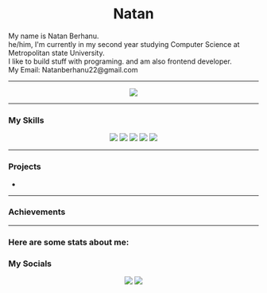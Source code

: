 <h1 align="center">Natan</h1>

<!-- About Me -->
<p align="center">
    <ul style="list-style-type: none; padding: 0;">
        <li>My name is Natan Berhanu.</li>
        <li>he/him, I'm currently in my second year studying Computer Science at Metropolitan state University.</li>
        <li>I like to build stuff with programing. and am also frontend developer.</li>
        <li>My Email: Natanberhanu22@gmail.com</li>
  </ul>
</p>

<hr />

<!-- GitHub Stats -->
<div align="center">
    <img src="https://github-readme-stats.vercel.app/api?username=NatanC3&show_icons=true&include_all_commits=true&count_private=true&hide_border=true&bg_color=00000000&text_color=00A000&title_color=00A000">
</div>


<hr />

<!-- skills i-->
### My Skills

<div align="center">
    <img src="https://img.shields.io/badge/javascript%20-%23323330?style=for-the-badge&logo=javascript" />
    <img src="https://img.shields.io/badge/typescript-%233178C6?style=for-the-badge&logo=typescript&logoColor=white" />
    <img src="https://img.shields.io/badge/html%20-%23E34F26?style=for-the-badge&logo=html5&logoColor=white" />
    <img src="https://img.shields.io/badge/css%20-%231572B6?style=for-the-badge&logo=css3" />
    <img src="https://img.shields.io/badge/python-%23FFD343?style=for-the-badge&logo=python&logoColor=black" />
</div>

<hr />

### Projects

<div style="text-align: left;">
    
- 
</div>
<hr />

### Achievements

<hr />

### Here are some stats about me:


### My Socials
<!-- Social Badges -->
<div align="center">
    <a href="mailto:natanberhanu2@gmail.com"><img src="https://img.shields.io/badge/Gmail-%23D14836?style=for-the-badge&logo=gmail&logoColor=white" /></a>
    <a href="https://www.linkedin.com/in/natan-berhanu-30624831a/"><img src="https://img.shields.io/badge/LinkedIn-%230077B5?style=for-the-badge&logo=linkedin&logoColor=white" /></a>
    
</div>
